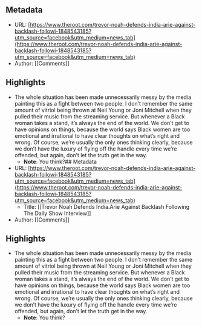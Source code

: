 ## Metadata
* URL: [https://www.theroot.com/trevor-noah-defends-india-arie-against-backlash-followi-1848543185?utm_source=facebook&utm_medium=news_tab](https://www.theroot.com/trevor-noah-defends-india-arie-against-backlash-followi-1848543185?utm_source=facebook&utm_medium=news_tab)
* Author: [[Comments]]

## Highlights
* The whole situation has been made unnecessarily messy by the media painting this as a fight between two people. I don’t remember the same amount of vitriol being thrown at Neil Young or Joni Mitchell when they pulled their music from the streaming service. But whenever a Black woman takes a stand, it’s always the end of the world. We don’t get to have opinions on things, because the world says Black women are too emotional and irrational to have clear thoughts on what’s right and wrong. Of course, we’re usually the only ones thinking clearly, because we don’t have the luxury of flying off the handle every time we’re offended, but again, don’t let the truth get in the way.
  * **Note**: You think?## Metadata
* URL: [https://www.theroot.com/trevor-noah-defends-india-arie-against-backlash-followi-1848543185?utm_source=facebook&utm_medium=news_tab](https://www.theroot.com/trevor-noah-defends-india-arie-against-backlash-followi-1848543185?utm_source=facebook&utm_medium=news_tab)
    * Title: [[Trevor Noah Defends India.Arie Against Backlash Following The Daily Show Interview]]
* Author: [[Comments]]

## Highlights
* The whole situation has been made unnecessarily messy by the media painting this as a fight between two people. I don’t remember the same amount of vitriol being thrown at Neil Young or Joni Mitchell when they pulled their music from the streaming service. But whenever a Black woman takes a stand, it’s always the end of the world. We don’t get to have opinions on things, because the world says Black women are too emotional and irrational to have clear thoughts on what’s right and wrong. Of course, we’re usually the only ones thinking clearly, because we don’t have the luxury of flying off the handle every time we’re offended, but again, don’t let the truth get in the way.
  * **Note**: You think?